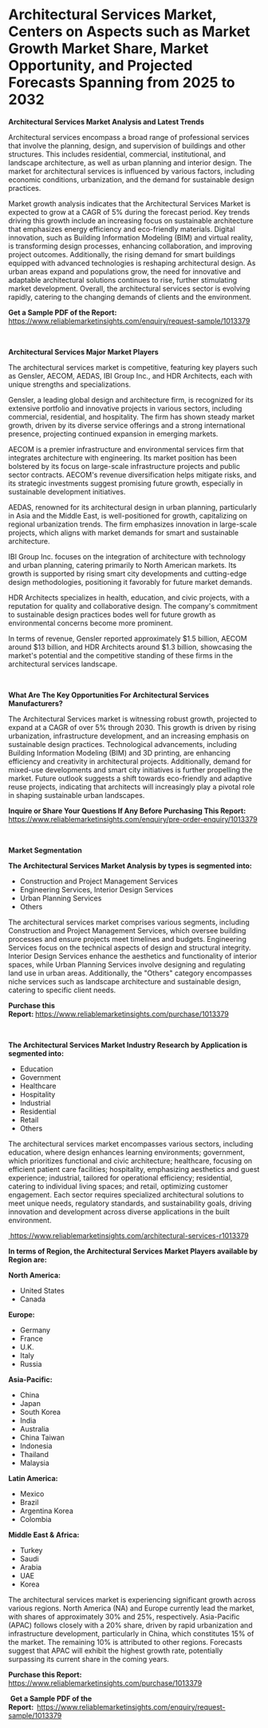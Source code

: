 <p><h1>Architectural Services Market, Centers on Aspects such as Market Growth Market Share, Market Opportunity, and Projected Forecasts Spanning from 2025 to 2032</h1></p><p><strong>Architectural Services Market Analysis and Latest Trends</strong></p>
<p><p>Architectural services encompass a broad range of professional services that involve the planning, design, and supervision of buildings and other structures. This includes residential, commercial, institutional, and landscape architecture, as well as urban planning and interior design. The market for architectural services is influenced by various factors, including economic conditions, urbanization, and the demand for sustainable design practices.</p><p>Market growth analysis indicates that the Architectural Services Market is expected to grow at a CAGR of 5% during the forecast period. Key trends driving this growth include an increasing focus on sustainable architecture that emphasizes energy efficiency and eco-friendly materials. Digital innovation, such as Building Information Modeling (BIM) and virtual reality, is transforming design processes, enhancing collaboration, and improving project outcomes. Additionally, the rising demand for smart buildings equipped with advanced technologies is reshaping architectural design. As urban areas expand and populations grow, the need for innovative and adaptable architectural solutions continues to rise, further stimulating market development. Overall, the architectural services sector is evolving rapidly, catering to the changing demands of clients and the environment.</p></p>
<p><strong>Get a Sample PDF of the Report:&nbsp;</strong> <a href="https://www.reliablemarketinsights.com/enquiry/request-sample/1013379?utm_campaign=3326&utm_medium=2&utm_source=Github&utm_content=ia&utm_term=17042025&utm_id=architectural-services">https://www.reliablemarketinsights.com/enquiry/request-sample/1013379</a></p>
<p>&nbsp;</p>
<p><strong>Architectural Services Major Market Players</strong></p>
<p><p>The architectural services market is competitive, featuring key players such as Gensler, AECOM, AEDAS, IBI Group Inc., and HDR Architects, each with unique strengths and specializations. </p><p>Gensler, a leading global design and architecture firm, is recognized for its extensive portfolio and innovative projects in various sectors, including commercial, residential, and hospitality. The firm has shown steady market growth, driven by its diverse service offerings and a strong international presence, projecting continued expansion in emerging markets.</p><p>AECOM is a premier infrastructure and environmental services firm that integrates architecture with engineering. Its market position has been bolstered by its focus on large-scale infrastructure projects and public sector contracts. AECOM's revenue diversification helps mitigate risks, and its strategic investments suggest promising future growth, especially in sustainable development initiatives.</p><p>AEDAS, renowned for its architectural design in urban planning, particularly in Asia and the Middle East, is well-positioned for growth, capitalizing on regional urbanization trends. The firm emphasizes innovation in large-scale projects, which aligns with market demands for smart and sustainable architecture.</p><p>IBI Group Inc. focuses on the integration of architecture with technology and urban planning, catering primarily to North American markets. Its growth is supported by rising smart city developments and cutting-edge design methodologies, positioning it favorably for future market demands.</p><p>HDR Architects specializes in health, education, and civic projects, with a reputation for quality and collaborative design. The company's commitment to sustainable design practices bodes well for future growth as environmental concerns become more prominent.</p><p>In terms of revenue, Gensler reported approximately $1.5 billion, AECOM around $13 billion, and HDR Architects around $1.3 billion, showcasing the market's potential and the competitive standing of these firms in the architectural services landscape.</p></p>
<p>&nbsp;</p>
<p><strong>What Are The Key Opportunities For Architectural Services Manufacturers?</strong></p>
<p><p>The Architectural Services market is witnessing robust growth, projected to expand at a CAGR of over 5% through 2030. This growth is driven by rising urbanization, infrastructure development, and an increasing emphasis on sustainable design practices. Technological advancements, including Building Information Modeling (BIM) and 3D printing, are enhancing efficiency and creativity in architectural projects. Additionally, demand for mixed-use developments and smart city initiatives is further propelling the market. Future outlook suggests a shift towards eco-friendly and adaptive reuse projects, indicating that architects will increasingly play a pivotal role in shaping sustainable urban landscapes.</p></p>
<p><strong>Inquire or Share Your Questions If Any Before Purchasing This Report:</strong> <a href="https://www.reliablemarketinsights.com/enquiry/pre-order-enquiry/1013379?utm_campaign=3326&utm_medium=2&utm_source=Github&utm_content=ia&utm_term=17042025&utm_id=architectural-services">https://www.reliablemarketinsights.com/enquiry/pre-order-enquiry/1013379</a></p>
<p>&nbsp;</p>
<p><strong>Market Segmentation</strong></p>
<p><strong>The Architectural Services Market Analysis by types is segmented into:</strong></p>
<p><ul><li>Construction and Project Management Services</li><li>Engineering Services, Interior Design Services</li><li>Urban Planning Services</li><li>Others</li></ul></p>
<p><p>The architectural services market comprises various segments, including Construction and Project Management Services, which oversee building processes and ensure projects meet timelines and budgets. Engineering Services focus on the technical aspects of design and structural integrity. Interior Design Services enhance the aesthetics and functionality of interior spaces, while Urban Planning Services involve designing and regulating land use in urban areas. Additionally, the "Others" category encompasses niche services such as landscape architecture and sustainable design, catering to specific client needs.</p></p>
<p><strong>Purchase this Report:&nbsp;</strong><a href="https://www.reliablemarketinsights.com/purchase/1013379?utm_campaign=3326&utm_medium=2&utm_source=Github&utm_content=ia&utm_term=17042025&utm_id=architectural-services">https://www.reliablemarketinsights.com/purchase/1013379</a></p>
<p>&nbsp;</p>
<p><strong>The Architectural Services Market Industry Research by Application is segmented into:</strong></p>
<p><ul><li>Education</li><li>Government</li><li>Healthcare</li><li>Hospitality</li><li>Industrial</li><li>Residential</li><li>Retail</li><li>Others</li></ul></p>
<p><p>The architectural services market encompasses various sectors, including education, where design enhances learning environments; government, which prioritizes functional and civic architecture; healthcare, focusing on efficient patient care facilities; hospitality, emphasizing aesthetics and guest experience; industrial, tailored for operational efficiency; residential, catering to individual living spaces; and retail, optimizing customer engagement. Each sector requires specialized architectural solutions to meet unique needs, regulatory standards, and sustainability goals, driving innovation and development across diverse applications in the built environment.</p></p>
<p><a href="https://www.reliablemarketinsights.com/architectural-services-r1013379?utm_campaign=3326&utm_medium=2&utm_source=Github&utm_content=ia&utm_term=17042025&utm_id=architectural-services">&nbsp;https://www.reliablemarketinsights.com/architectural-services-r1013379</a></p>
<p><strong>In terms of Region, the Architectural Services Market Players available by Region are:</strong></p>
<p>
    <p> <strong> North America: </strong>
        <ul>
            <li>United States</li>
            <li>Canada</li>
        </ul>
        </p> 
    <p> <strong> Europe: </strong>
        <ul>
            <li>Germany</li>
            <li>France</li>
            <li>U.K.</li>
            <li>Italy</li>
            <li>Russia</li>
        </ul>
        </p> 
    <p> <strong> Asia-Pacific: </strong>
        <ul>
            <li>China</li>
            <li>Japan</li>
            <li>South Korea</li>
            <li>India</li>
            <li>Australia</li>
            <li>China Taiwan</li>
            <li>Indonesia</li>
            <li>Thailand</li>
            <li>Malaysia</li>
        </ul>
        </p> 
    <p> <strong> Latin America: </strong>
        <ul>
            <li>Mexico</li>
            <li>Brazil</li>
            <li>Argentina Korea</li>
            <li>Colombia</li>
        </ul>
        </p> 
    <p> <strong> Middle East & Africa: </strong>
        <ul>
            <li>Turkey</li>
            <li>Saudi</li>
            <li>Arabia</li>
            <li>UAE</li>
            <li>Korea</li>
        </ul>
    </p>
    </p>
<p><p>The architectural services market is experiencing significant growth across various regions. North America (NA) and Europe currently lead the market, with shares of approximately 30% and 25%, respectively. Asia-Pacific (APAC) follows closely with a 20% share, driven by rapid urbanization and infrastructure development, particularly in China, which constitutes 15% of the market. The remaining 10% is attributed to other regions. Forecasts suggest that APAC will exhibit the highest growth rate, potentially surpassing its current share in the coming years.</p></p>
<p><strong>Purchase this Report: </strong><a href="https://www.reliablemarketinsights.com/purchase/1013379?utm_campaign=3326&utm_medium=2&utm_source=Github&utm_content=ia&utm_term=17042025&utm_id=architectural-services">https://www.reliablemarketinsights.com/purchase/1013379</a></p>
<p>&nbsp;<strong>Get a Sample PDF of the Report:&nbsp;&nbsp;</strong><a href="https://www.reliablemarketinsights.com/enquiry/request-sample/1013379?utm_campaign=3326&utm_medium=2&utm_source=Github&utm_content=ia&utm_term=17042025&utm_id=architectural-services">https://www.reliablemarketinsights.com/enquiry/request-sample/1013379</a></p>
<p><strong></strong></p>
<p><p></p><p></p><p></p></p>
